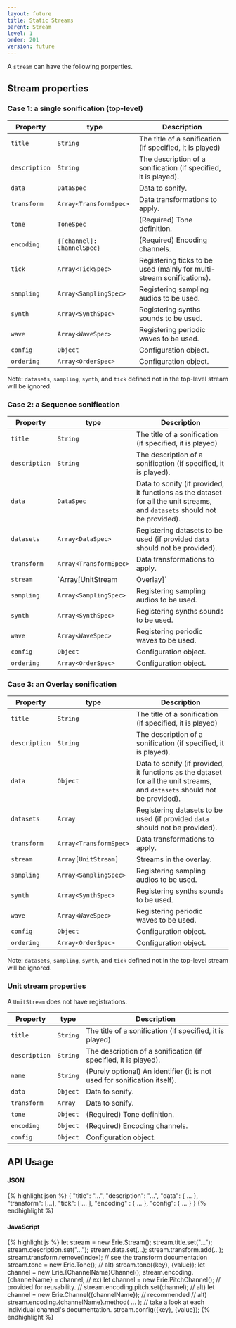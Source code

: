 ```yaml
---
layout: future
title: Static Streams
parent: Stream
level: 1
order: 201
version: future
---
```


A `stream` can have the following porperties.

## Stream properties

### Case 1: a single sonification (top-level)

| Property | type | Description |
| -------- | ---- | ----------- |
| `title` | `String` | The title of a sonification (if specified, it is played) |
| `description` | `String` | The description of a sonification (if specified, it is played). |
| `data` | `DataSpec` | Data to sonify. |
| `transform` | `Array<TransformSpec>` | Data transformations to apply. |
| `tone` | `ToneSpec` | (Required) Tone definition. |
| `encoding` | `{[channel]: ChannelSpec}` | (Required) Encoding channels. |
| `tick` | `Array<TickSpec>` | Registering ticks to be used (mainly for multi-stream sonifications). |
| `sampling` | `Array<SamplingSpec>` | Registering sampling audios to be used. |
| `synth` | `Array<SynthSpec>` | Registering synths sounds to be used. |
| `wave` | `Array<WaveSpec>` | Registering periodic waves to be used. |
| `config` | `Object` | Configuration object. |
| `ordering` | `Array<OrderSpec>` | Configuration object. |

Note: `datasets`, `sampling`, `synth`, and `tick` defined not in the top-level stream will be ignored.

### Case 2: a Sequence sonification

| Property | type | Description |
| -------- | ---- | ----------- |
| `title` | `String` | The title of a sonification (if specified, it is played) |
| `description` | `String` | The description of a sonification (if specified, it is played). |
| `data` | `DataSpec` | Data to sonify (if provided, it functions as the dataset for all the unit streams, and `datasets` should not be provided). |
| `datasets` | `Array<DataSpec>` | Registering datasets to be used (if provided `data` should not be provided). |
| `transform` | `Array<TransformSpec>` | Data transformations to apply. |
| `stream` | `Array[UnitStream|Overlay]` | Streams in the sequence. |
| `sampling` | `Array<SamplingSpec>` | Registering sampling audios to be used. |
| `synth` | `Array<SynthSpec>` | Registering synths sounds to be used. |
| `wave` | `Array<WaveSpec>` | Registering periodic waves to be used. |
| `config` | `Object` | Configuration object. |
| `ordering` | `Array<OrderSpec>` | Configuration object. |

### Case 3: an Overlay sonification

| Property | type | Description |
| -------- | ---- | ----------- |
| `title` | `String` | The title of a sonification (if specified, it is played) |
| `description` | `String` | The description of a sonification (if specified, it is played). |
| `data` | `Object` | Data to sonify (if provided, it functions as the dataset for all the unit streams, and `datasets` should not be provided). |
| `datasets` | `Array` | Registering datasets to be used (if provided `data` should not be provided). |
| `transform` | `Array<TransformSpec>` | Data transformations to apply. |
| `stream` | `Array[UnitStream]` | Streams in the overlay. |
| `sampling` | `Array<SamplingSpec>` | Registering sampling audios to be used. |
| `synth` | `Array<SynthSpec>` | Registering synths sounds to be used. |
| `wave` | `Array<WaveSpec>` | Registering periodic waves to be used. |
| `config` | `Object` | Configuration object. |
| `ordering` | `Array<OrderSpec>` | Configuration object. |

Note: `datasets`, `sampling`, `synth`, and `tick` defined not in the top-level stream will be ignored.

### Unit stream properties

A `UnitStream` does not have registrations.

| Property | type | Description |
| -------- | ---- | ----------- |
| `title` | `String` | The title of a sonification (if specified, it is played) |
| `description` | `String` | The description of a sonification (if specified, it is played). |
| `name` | `String` | (Purely optional) An identifier (it is not used for sonification itself). |
| `data` | `Object` | Data to sonify. |
| `transform` | `Array` | Data to sonify. |
| `tone` | `Object` | (Required) Tone definition. |
| `encoding` | `Object` | (Required) Encoding channels. |
| `config` | `Object` | Configuration object. |

## API Usage

<code-groups>
<code-group>
<h4>JSON</h4>
{% highlight json %}
{
  "title": "...",
  "description": "...",
  "data": { ... },
  "transform": [...],
  "tick": [ ... ],
  "encoding" : { ... },
  "config": { ... }
}
{% endhighlight %}
</code-group>
<code-group>
<h4>JavaScript</h4>
{% highlight js %}
let stream = new Erie.Stream();
stream.title.set("...");
stream.description.set("...");
stream.data.set(...);
stream.transform.add(...);
stream.transform.remove(index); // see the transform documentation
stream.tone = new Erie.Tone();
// alt) stream.tone({key}, {value});
let channel = new Erie.{ChannelName}Channel();
stream.encoding.{channelName} = channel;
// ex) let channel = new Erie.PitchChannel(); // provided for reusability.
//     stream.encoding.pitch.set(channel);
// alt) let channel = new Erie.Channel({channelName}); // recommended
// alt) stream.encoding.{channelName}.method( ... );
// take a look at each individual channel's documentation.
stream.config({key}, {value});
{% endhighlight %}
</code-group>
</code-groups>

